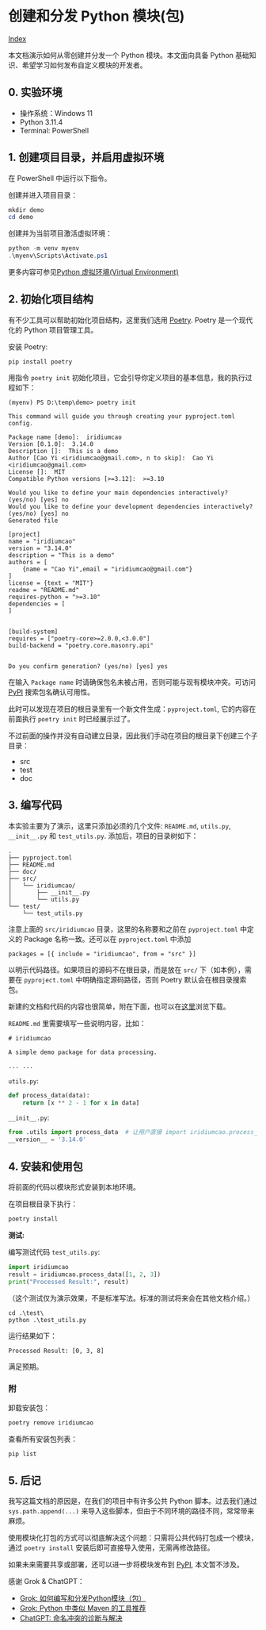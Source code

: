 # 创建和分发 Python 模块(包)

[Index](../index.md)

本文档演示如何从零创建并分发一个 Python 模块。本文面向具备 Python 基础知识、希望学习如何发布自定义模块的开发者。

## 0. 实验环境

- 操作系统：Windows 11
- Python 3.11.4
- Terminal: PowerShell

## 1. 创建项目目录，并启用虚拟环境

在 PowerShell 中运行以下指令。

创建并进入项目目录：

```powershell
mkdir demo
cd demo
```

创建并为当前项目激活虚拟环境：

```powershell
python -m venv myenv
.\myenv\Scripts\Activate.ps1
```

更多内容可参见[Python 虚拟环境(Virtual Environment)](../venv.md)

## 2. 初始化项目结构

有不少工具可以帮助初始化项目结构，这里我们选用 [Poetry](https://python-poetry.org/). Poetry 是一个现代化的 Python 项目管理工具。

安装 Poetry:

```plaintext
pip install poetry
```

用指令 `poetry init` 初始化项目，它会引导你定义项目的基本信息，我的执行过程如下：

```plaintext
(myenv) PS D:\temp\demo> poetry init

This command will guide you through creating your pyproject.toml config.

Package name [demo]:  iridiumcao
Version [0.1.0]:  3.14.0
Description []:  This is a demo
Author [Cao Yi <iridiumcao@gmail.com>, n to skip]:  Cao Yi <iridiumcao@gmail.com>
License []:  MIT
Compatible Python versions [>=3.12]:  >=3.10

Would you like to define your main dependencies interactively? (yes/no) [yes] no
Would you like to define your development dependencies interactively? (yes/no) [yes] no
Generated file

[project]
name = "iridiumcao"
version = "3.14.0"
description = "This is a demo"
authors = [
    {name = "Cao Yi",email = "iridiumcao@gmail.com"}
]
license = {text = "MIT"}
readme = "README.md"
requires-python = ">=3.10"
dependencies = [
]


[build-system]
requires = ["poetry-core>=2.0.0,<3.0.0"]
build-backend = "poetry.core.masonry.api"


Do you confirm generation? (yes/no) [yes] yes
```

在输入 `Package name` 时请确保包名未被占用，否则可能与现有模块冲突。可访问 [PyPI](https://pypi.org/) 搜索包名确认可用性。

此时可以发现在项目的根目录里有一个新文件生成：`pyproject.toml`, 它的内容在前面执行 `poetry init` 时已经展示过了。

不过前面的操作并没有自动建立目录，因此我们手动在项目的根目录下创建三个子目录：

- src
- test
- doc

## 3. 编写代码

本实验主要为了演示，这里只添加必须的几个文件: `README.md`, `utils.py`, `__init__.py` 和 `test_utils.py`. 添加后，项目的目录树如下：

```plaintext
.
├── pyproject.toml
├── README.md
├── doc/
├── src/
│   └── iridiumcao/
│       ├── __init__.py
│       └── utils.py
└── test/
    └── test_utils.py
```

注意上面的 `src/iridiumcao` 目录，这里的名称要和之前在 `pyproject.toml` 中定义的 Package 名称一致。还可以在 `pyproject.toml` 中添加

```plaintext
packages = [{ include = "iridiumcao", from = "src" }]
```

以明示代码路径。如果项目的源码不在根目录，而是放在 `src/` 下（如本例），需要在 `pyproject.toml` 中明确指定源码路径，否则 Poetry 默认会在根目录搜索包。

新建的文档和代码的内容也很简单，附在下面，也可以在[这里](https://github.com/iridiumcao/iridiumcao.github.io/tree/master/python/package/code/demo)浏览下载。

`README.md` 里需要填写一些说明内容，比如：

```plaintext
# iridiumcao

A simple demo package for data processing.

... ...
```

`utils.py`:

```python
def process_data(data):
    return [x ** 2 - 1 for x in data]
```

`__init__.py`:

```python
from .utils import process_data  # 让用户直接 import iridiumcao.process_data
__version__ = '3.14.0'
```

## 4. 安装和使用包

将前面的代码以模块形式安装到本地环境。

在项目根目录下执行：

```powershell
poetry install
```

**测试:**

编写测试代码 `test_utils.py`:

```python
import iridiumcao
result = iridiumcao.process_data([1, 2, 3]) 
print("Processed Result:", result)
```

（这个测试仅为演示效果，不是标准写法。标准的测试将来会在其他文档介绍。）

```plaintext
cd .\test\
python .\test_utils.py
```

运行结果如下：

```plaintext
Processed Result: [0, 3, 8]
```

满足预期。

### 附

卸载安装包：

```powershell
poetry remove iridiumcao
```

查看所有安装包列表：

```powershell
pip list
```

## 5. 后记

我写这篇文档的原因是，在我们的项目中有许多公共 Python 脚本。过去我们通过 `sys.path.append(...)` 来导入这些脚本，但由于不同环境的路径不同，常常带来麻烦。

使用模块化打包的方式可以彻底解决这个问题：只需将公共代码打包成一个模块，通过 `poetry install` 安装后即可直接导入使用，无需再修改路径。

如果未来需要共享或部署，还可以进一步将模块发布到 [PyPI](https://pypi.org/), 本文暂不涉及。

感谢 Grok & ChatGPT：

- [Grok: 如何编写和分发Python模块（包）](https://x.com/i/grok?conversation=1983059022765789550)
- [Grok: Python 中类似 Maven 的工具推荐](https://x.com/i/grok/share/NIpKWFj749a3lrXjrg6RJiQ00)
- [ChatGPT: 命名冲突的诊断与解决](https://chatgpt.com/s/t_6901d3a4cc108191af4053fdc79c1c32)